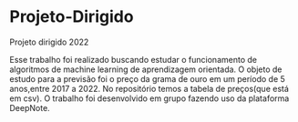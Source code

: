 # Projeto-Dirigido
Projeto dirigido 2022

Esse trabalho foi realizado buscando estudar o funcionamento de algoritmos de machine learning de aprendizagem orientada. O objeto de estudo para a previsão foi o preço da grama de ouro em um período de 5 anos,entre 2017 a 2022. No repositório temos a tabela de preços(que está em csv).
O trabalho foi desenvolvido em grupo fazendo uso da plataforma DeepNote.
